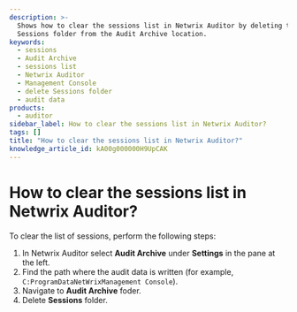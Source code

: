 ```yaml
---
description: >-
  Shows how to clear the sessions list in Netwrix Auditor by deleting the
  Sessions folder from the Audit Archive location.
keywords:
  - sessions
  - Audit Archive
  - sessions list
  - Netwrix Auditor
  - Management Console
  - delete Sessions folder
  - audit data
products:
  - auditor
sidebar_label: How to clear the sessions list in Netwrix Auditor?
tags: []
title: "How to clear the sessions list in Netwrix Auditor?"
knowledge_article_id: kA00g000000H9UpCAK
---
```


# How to clear the sessions list in Netwrix Auditor?

To clear the list of sessions, perform the following steps:

1. In Netwrix Auditor select **Audit Archive** under **Settings** in the pane at the left.
2. Find the path where the audit data is written (for example, `C:ProgramDataNetWrixManagement Console`).
3. Navigate to **Audit Archive** foder.
4. Delete **Sessions** folder.
